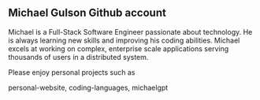 ## Michael Gulson Github account

Michael is a Full-Stack Software Engineer passionate about technology. He is always learning new skills and improving his coding abilities. Michael excels at working on complex, enterprise scale applications serving thousands of users in a distributed system.

Please enjoy personal projects such as

personal-website, coding-languages, michaelgpt
